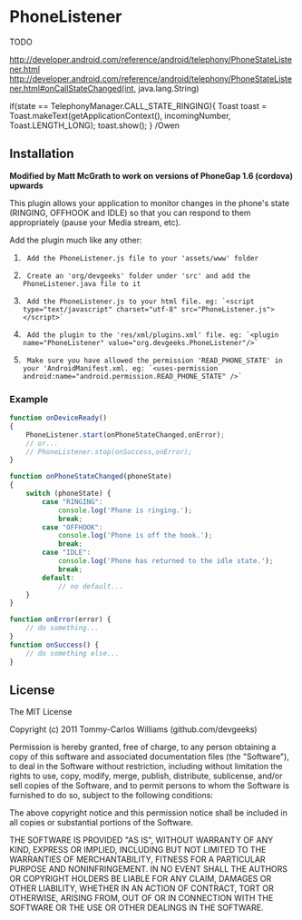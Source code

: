 PhoneListener
============

TODO

http://developer.android.com/reference/android/telephony/PhoneStateListener.html
http://developer.android.com/reference/android/telephony/PhoneStateListener.html#onCallStateChanged(int, java.lang.String)

<uses-permission android:name="android.permission.READ_PHONE_STATE" />

if(state == TelephonyManager.CALL_STATE_RINGING){
Toast toast = Toast.makeText(getApplicationContext(), incomingNumber, Toast.LENGTH_LONG);
toast.show();
}
/Owen

Installation
------------

**Modified by Matt McGrath to work on versions of PhoneGap 1.6 (cordova) upwards**

This plugin allows your application to monitor changes in the phone's state (RINGING, OFFHOOK and IDLE) so that you can respond to them appropriately (pause your Media stream, etc).

Add the plugin much like any other:

1.      Add the PhoneListener.js file to your 'assets/www' folder
2.      Create an 'org/devgeeks' folder under 'src' and add the PhoneListener.java file to it
3.		Add the PhoneListener.js to your html file. eg: `<script type="text/javascript" charset="utf-8" src="PhoneListener.js"></script>`
4.      Add the plugin to the 'res/xml/plugins.xml' file. eg: `<plugin name="PhoneListener" value="org.devgeeks.PhoneListener"/>`
5.		Make sure you have allowed the permission 'READ_PHONE_STATE' in your 'AndroidManifest.xml. eg: `<uses-permission android:name="android.permission.READ_PHONE_STATE" />`

### Example
```javascript
function onDeviceReady()
{
	PhoneListener.start(onPhoneStateChanged,onError);
	// or...
	// PhoneListener.stop(onSuccess,onError);
}

function onPhoneStateChanged(phoneState) 
{
	switch (phoneState) {
		case "RINGING":
			console.log('Phone is ringing.');
			break;
		case "OFFHOOK":
			console.log('Phone is off the hook.');
			break;
		case "IDLE":
			console.log('Phone has returned to the idle state.');
			break;
		default:
			// no default...
	}
}

function onError(error) {
	// do something...
}
function onSuccess() {
	// do something else...
}
```

## License

The MIT License

Copyright (c) 2011 Tommy-Carlos Williams (github.com/devgeeks)

Permission is hereby granted, free of charge, to any person obtaining a copy of this software and associated documentation files (the "Software"), to deal in the Software without restriction, including without limitation the rights to use, copy, modify, merge, publish, distribute, sublicense, and/or sell copies of the Software, and to permit persons to whom the Software is furnished to do so, subject to the following conditions:

The above copyright notice and this permission notice shall be included in all copies or substantial portions of the Software.

THE SOFTWARE IS PROVIDED "AS IS", WITHOUT WARRANTY OF ANY KIND, EXPRESS OR IMPLIED, INCLUDING BUT NOT LIMITED TO THE WARRANTIES OF MERCHANTABILITY, FITNESS FOR A PARTICULAR PURPOSE AND NONINFRINGEMENT. IN NO EVENT SHALL THE AUTHORS OR COPYRIGHT HOLDERS BE LIABLE FOR ANY CLAIM, DAMAGES OR OTHER LIABILITY, WHETHER IN AN ACTION OF CONTRACT, TORT OR OTHERWISE, ARISING FROM, OUT OF OR IN CONNECTION WITH THE SOFTWARE OR THE USE OR OTHER DEALINGS IN THE SOFTWARE.
